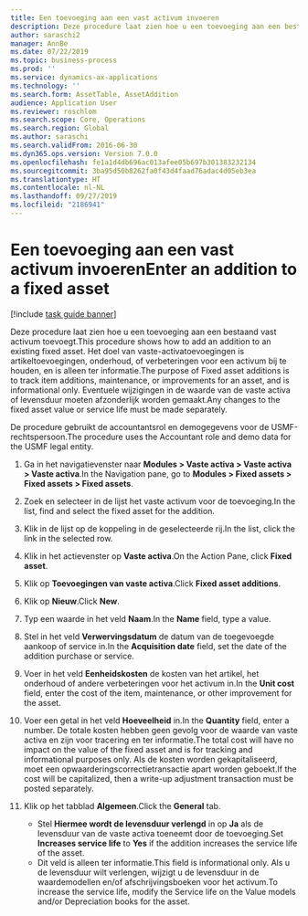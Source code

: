 ```yaml
---
title: Een toevoeging aan een vast activum invoeren
description: Deze procedure laat zien hoe u een toevoeging aan een bestaand vast activum toevoegt.
author: saraschi2
manager: AnnBe
ms.date: 07/22/2019
ms.topic: business-process
ms.prod: ''
ms.service: dynamics-ax-applications
ms.technology: ''
ms.search.form: AssetTable, AssetAddition
audience: Application User
ms.reviewer: roschlom
ms.search.scope: Core, Operations
ms.search.region: Global
ms.author: saraschi
ms.search.validFrom: 2016-06-30
ms.dyn365.ops.version: Version 7.0.0
ms.openlocfilehash: fe1a1d4db696ac013afee05b697b301383232134
ms.sourcegitcommit: 3ba95d50b8262fa0f43d4faad76adac4d05eb3ea
ms.translationtype: HT
ms.contentlocale: nl-NL
ms.lasthandoff: 09/27/2019
ms.locfileid: "2186941"
---
```

# <a name="enter-an-addition-to-a-fixed-asset"></a><span data-ttu-id="38797-103">Een toevoeging aan een vast activum invoeren</span><span class="sxs-lookup"><span data-stu-id="38797-103">Enter an addition to a fixed asset</span></span>

[!include [task guide banner](../../includes/task-guide-banner.md)]

<span data-ttu-id="38797-104">Deze procedure laat zien hoe u een toevoeging aan een bestaand vast activum toevoegt.</span><span class="sxs-lookup"><span data-stu-id="38797-104">This procedure shows how to add an addition to an existing fixed asset.</span></span> <span data-ttu-id="38797-105">Het doel van vaste-activatoevoegingen is artikeltoevoegingen, onderhoud, of verbeteringen voor een activum bij te houden, en is alleen ter informatie.</span><span class="sxs-lookup"><span data-stu-id="38797-105">The purpose of Fixed asset additions is to track item additions, maintenance, or improvements for an asset, and is informational only.</span></span> <span data-ttu-id="38797-106">Eventuele wijzigingen in de waarde van de vaste activa of levensduur moeten afzonderlijk worden gemaakt.</span><span class="sxs-lookup"><span data-stu-id="38797-106">Any changes to the fixed asset value or service life must be made separately.</span></span>   

<span data-ttu-id="38797-107">De procedure gebruikt de accountantsrol en demogegevens voor de USMF-rechtspersoon.</span><span class="sxs-lookup"><span data-stu-id="38797-107">The procedure uses the Accountant role and demo data for the USMF legal entity.</span></span>

1. <span data-ttu-id="38797-108">Ga in het navigatievenster naar **Modules > Vaste activa > Vaste activa > Vaste activa**.</span><span class="sxs-lookup"><span data-stu-id="38797-108">In the Navigation pane, go to **Modules > Fixed assets > Fixed assets > Fixed assets**.</span></span>
2. <span data-ttu-id="38797-109">Zoek en selecteer in de lijst het vaste activum voor de toevoeging.</span><span class="sxs-lookup"><span data-stu-id="38797-109">In the list, find and select the fixed asset for the addition.</span></span>
3. <span data-ttu-id="38797-110">Klik in de lijst op de koppeling in de geselecteerde rij.</span><span class="sxs-lookup"><span data-stu-id="38797-110">In the list, click the link in the selected row.</span></span>
4. <span data-ttu-id="38797-111">Klik in het actievenster op **Vaste activa**.</span><span class="sxs-lookup"><span data-stu-id="38797-111">On the Action Pane, click **Fixed asset**.</span></span>
5. <span data-ttu-id="38797-112">Klik op **Toevoegingen van vaste activa**.</span><span class="sxs-lookup"><span data-stu-id="38797-112">Click **Fixed asset additions**.</span></span>
6. <span data-ttu-id="38797-113">Klik op **Nieuw**.</span><span class="sxs-lookup"><span data-stu-id="38797-113">Click **New**.</span></span>
7. <span data-ttu-id="38797-114">Typ een waarde in het veld **Naam**.</span><span class="sxs-lookup"><span data-stu-id="38797-114">In the **Name** field, type a value.</span></span>
8. <span data-ttu-id="38797-115">Stel in het veld **Verwervingsdatum** de datum van de toegevoegde aankoop of service in.</span><span class="sxs-lookup"><span data-stu-id="38797-115">In the **Acquisition date** field, set the date of the addition purchase or service.</span></span>
9. <span data-ttu-id="38797-116">Voer in het veld **Eenheidskosten** de kosten van het artikel, het onderhoud of andere verbeteringen voor het activum in.</span><span class="sxs-lookup"><span data-stu-id="38797-116">In the **Unit cost** field, enter the cost of the item, maintenance, or other improvement for the asset.</span></span>
10. <span data-ttu-id="38797-117">Voer een getal in het veld **Hoeveelheid** in.</span><span class="sxs-lookup"><span data-stu-id="38797-117">In the **Quantity** field, enter a number.</span></span> <span data-ttu-id="38797-118">De totale kosten hebben geen gevolg voor de waarde van vaste activa en zijn voor tracering en ter informatie.</span><span class="sxs-lookup"><span data-stu-id="38797-118">The total cost will have no impact on the value of the fixed asset and is for tracking and informational purposes only.</span></span> <span data-ttu-id="38797-119">Als de kosten worden gekapitaliseerd, moet een opwaarderingscorrectietransactie apart worden geboekt.</span><span class="sxs-lookup"><span data-stu-id="38797-119">If the cost will be capitalized, then a write-up adjustment transaction must be posted separately.</span></span>  
11. <span data-ttu-id="38797-120">Klik op het tabblad **Algemeen**.</span><span class="sxs-lookup"><span data-stu-id="38797-120">Click the **General** tab.</span></span>

    * <span data-ttu-id="38797-121">Stel **Hiermee wordt de levensduur verlengd** in op **Ja** als de levensduur van de vaste activa toeneemt door de toevoeging.</span><span class="sxs-lookup"><span data-stu-id="38797-121">Set **Increases service life** to **Yes** if the addition increases the service life of the asset.</span></span>  
    * <span data-ttu-id="38797-122">Dit veld is alleen ter informatie.</span><span class="sxs-lookup"><span data-stu-id="38797-122">This field is informational only.</span></span> <span data-ttu-id="38797-123">Als u de levensduur wilt verlengen, wijzigt u de levensduur in de waardemodellen en/of afschrijvingsboeken voor het activum.</span><span class="sxs-lookup"><span data-stu-id="38797-123">To increase the service life, modify the Service life on the Value models and/or Depreciation books for the asset.</span></span>  

